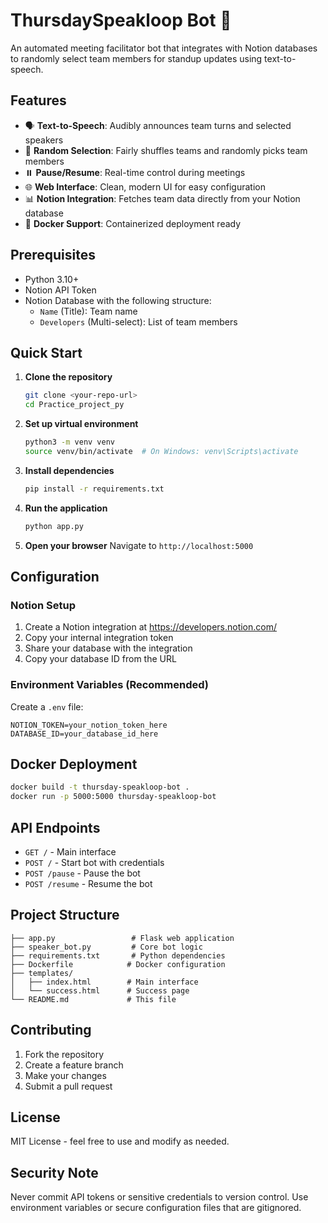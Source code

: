 # ThursdaySpeakloop Bot 🎤

An automated meeting facilitator bot that integrates with Notion databases to randomly select team members for standup updates using text-to-speech.

## Features

- 🗣️ **Text-to-Speech**: Audibly announces team turns and selected speakers
- 🎲 **Random Selection**: Fairly shuffles teams and randomly picks team members
- ⏸️ **Pause/Resume**: Real-time control during meetings
- 🌐 **Web Interface**: Clean, modern UI for easy configuration
- 📊 **Notion Integration**: Fetches team data directly from your Notion database
- 🐳 **Docker Support**: Containerized deployment ready

## Prerequisites

- Python 3.10+
- Notion API Token
- Notion Database with the following structure:
  - `Name` (Title): Team name
  - `Developers` (Multi-select): List of team members

## Quick Start

1. **Clone the repository**
   ```bash
   git clone <your-repo-url>
   cd Practice_project_py
   ```

2. **Set up virtual environment**
   ```bash
   python3 -m venv venv
   source venv/bin/activate  # On Windows: venv\Scripts\activate
   ```

3. **Install dependencies**
   ```bash
   pip install -r requirements.txt
   ```

4. **Run the application**
   ```bash
   python app.py
   ```

5. **Open your browser**
   Navigate to `http://localhost:5000`

## Configuration

### Notion Setup
1. Create a Notion integration at https://developers.notion.com/
2. Copy your internal integration token
3. Share your database with the integration
4. Copy your database ID from the URL

### Environment Variables (Recommended)
Create a `.env` file:
```
NOTION_TOKEN=your_notion_token_here
DATABASE_ID=your_database_id_here
```

## Docker Deployment

```bash
docker build -t thursday-speakloop-bot .
docker run -p 5000:5000 thursday-speakloop-bot
```

## API Endpoints

- `GET /` - Main interface
- `POST /` - Start bot with credentials
- `POST /pause` - Pause the bot
- `POST /resume` - Resume the bot

## Project Structure

```
├── app.py                 # Flask web application
├── speaker_bot.py         # Core bot logic
├── requirements.txt       # Python dependencies
├── Dockerfile            # Docker configuration
├── templates/
│   ├── index.html        # Main interface
│   └── success.html      # Success page
└── README.md             # This file
```

## Contributing

1. Fork the repository
2. Create a feature branch
3. Make your changes
4. Submit a pull request

## License

MIT License - feel free to use and modify as needed.

## Security Note

Never commit API tokens or sensitive credentials to version control. Use environment variables or secure configuration files that are gitignored.
